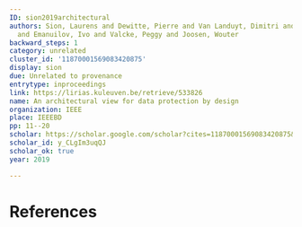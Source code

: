 ```yaml
---
ID: sion2019architectural
authors: Sion, Laurens and Dewitte, Pierre and Van Landuyt, Dimitri and Wuyts, Kim
  and Emanuilov, Ivo and Valcke, Peggy and Joosen, Wouter
backward_steps: 1
category: unrelated
cluster_id: '11870001569083420875'
display: sion
due: Unrelated to provenance
entrytype: inproceedings
link: https://lirias.kuleuven.be/retrieve/533826
name: An architectural view for data protection by design
organization: IEEE
place: IEEEBD
pp: 11--20
scholar: https://scholar.google.com/scholar?cites=11870001569083420875&as_sdt=2005&sciodt=0,5&hl=en
scholar_id: y_CLgIm3uqQJ
scholar_ok: true
year: 2019

---
```


# References

